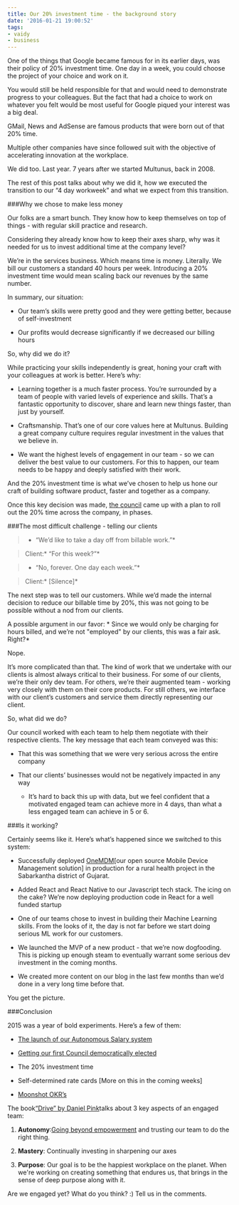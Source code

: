 ```yaml
---
title: Our 20% investment time - the background story
date: '2016-01-21 19:00:52'
tags:
- vaidy
- business
---
```


One of the things that Google became famous for in its earlier days, was their policy of 20% investment time. One day in a week, you could choose the project of your choice and work on it.

You would still be held responsible for that and would need to demonstrate progress to your colleagues. But the fact that 
had a choice to work on whatever you felt would be most useful for Google 
 piqued your interest was a big deal.


GMail, News and AdSense are famous products that were born out of that 20% time.


Multiple other companies have since followed suit with the objective of accelerating innovation at the workplace.


We did too. Last year. 7 years after we started Multunus, back in 2008.


The rest of this post talks about why we did it, how we executed the transition to our “4 day workweek” and what we expect from this transition. 


###Why we chose to make less money



Our folks are a smart bunch. They know how to keep themselves on top of things - with regular skill practice and research.


Considering they already know how to keep their axes sharp, why was it needed for us to invest additional time at the company level?


We’re in the services business. Which means time is money. Literally. We bill our customers a standard 40 hours per week. Introducing a 20% investment time would mean scaling back our revenues by the same number.


In summary, our situation:


*  Our team’s skills were pretty good and they were getting better, because of self-investment

    
*  Our profits would decrease significantly if we decreased our billing hours


So, why did we do it?


While practicing your skills independently is great, honing your craft with your colleagues at work is better. Here’s why:


*  Learning together is a much faster process. You’re surrounded by a team of people with varied levels of experience and skills. That’s a fantastic opportunity to discover, share and learn new things faster, than just by yourself.

    
*  Craftsmanship. That’s one of our core values here at Multunus. Building a great company culture requires regular investment in the values that we believe in.

    
*  We want the highest levels of engagement in our team - so we can deliver the best value to our customers. For this to happen, our team needs to be happy and deeply satisfied with their work.


And the 20% investment time is what we’ve chosen to help us hone our craft of building software product, faster and together as a company.


Once this key decision was made, 
[the council](http://www.multunus.com/blog/2016/01/relinquishing-control-to-our-council-a-radical-experiment/) came up with a plan to roll out the 20% time across the company, in phases.


###The most difficult challenge - telling our clients


> * “We’d like to take a day off from billable work.”* 



> Client:* “For this week?”* 


> * “No, forever. One day each week.”* 


> Client:* [Silence]* 


The next step was to tell our customers. While we’d made the internal decision to reduce our billable time by 20%, this was not going to be possible without a nod from our clients.


A possible argument in our favor: * Since we would only be charging for hours billed, and we’re not "employed" by our clients, this was a fair ask. Right?* 


Nope.


It’s more complicated than that. The kind of work that we undertake with our clients is almost always critical to their business. For some of our clients, we’re their only dev team. For others, we’re their augmented team - working very closely with them on their core products. For still others, we interface with our client’s customers and service them directly representing our client.


So, what did we do?


Our council worked with each team to help them negotiate with their respective clients. The key message that each team conveyed was this:


*  That this was something that we were very serious across the entire company

    
*  That our clients’ businesses would not be negatively impacted in any way

   *  It’s hard to back this up with data, but we feel confident that a motivated engaged team can achieve more in 4 days, than what a less engaged team can achieve in 5 or 6.


###Is it working?



Certainly seems like it. Here’s what’s happened since we switched to this system:


*  Successfully deployed [OneMDM](http://multunus.github.io/onemdm-server/)[our open source Mobile Device Management solution] in production for a rural health project in the Sabarkantha district of Gujarat.

    
*  Added React and React Native to our Javascript tech stack. The icing on the cake? We’re now deploying production code in React for a well funded startup

    
*  One of our teams chose to invest in building their Machine Learning skills. From the looks of it, the day is not far before we start doing serious ML work for our customers.

    
*  We launched the MVP of a new product - that we’re now dogfooding. This is picking up enough steam to eventually warrant some serious dev investment in the coming months.

    
*  We created more content on our blog in the last few months than we’d done in a very long time before that.


You get the picture.


###Conclusion



2015 was a year of bold experiments. Here’s a few of them:


*  [The launch of our Autonomous Salary system](http://www.multunus.com/blog/2015/09/our-autonomous-salary-system-the-background-story-part-1/)

    
*  [Getting our first Council democratically elected](http://www.multunus.com/blog/2016/01/relinquishing-control-to-our-council-a-radical-experiment/)

    
*  The 20% investment time

    
*  Self-determined rate cards [More on this in the coming weeks]

    
*  [Moonshot OKR’s](https://rework.withgoogle.com/guides/set-goals-with-okrs/steps/understand-moonshots-vs-roofshots/)


The book[“Drive” by Daniel Pink](http://www.amazon.com/Drive-Surprising-Truth-About-Motivates/dp/1594484805)talks about 3 key aspects of an engaged team:


1. **Autonomy**:[Going beyond empowerment](https://www.youtube.com/watch?v=ehmNmI_wfNA) and trusting our team to do the right thing.

2. **Mastery**: Continually investing in sharpening our axes

    
3. **Purpose**: Our goal is to be the happiest workplace on the planet. When we're working on creating something that endures us, that brings in the sense of deep purpose along with it.


Are we engaged yet? What do you think? :) Tell us in the comments.
